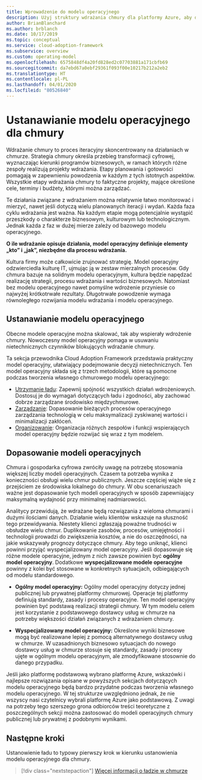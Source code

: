 ```yaml
---
title: Wprowadzenie do modelu operacyjnego
description: Użyj struktury wdrażania chmury dla platformy Azure, aby dowiedzieć się, jak ustanowić model operacyjny dla chmury.
author: BrianBlanchard
ms.author: brblanch
ms.date: 10/17/2019
ms.topic: conceptual
ms.service: cloud-adoption-framework
ms.subservice: overview
ms.custom: operating-model
ms.openlocfilehash: 6575848df4a20fd828ed2c07703881a171cbfb69
ms.sourcegitcommit: da7ebd67a0ebf29361f093f00e10217b212a2eb2
ms.translationtype: HT
ms.contentlocale: pl-PL
ms.lasthandoff: 04/01/2020
ms.locfileid: "80526840"
---
```

# <a name="establish-an-operating-model-for-the-cloud"></a>Ustanawianie modelu operacyjnego dla chmury

Wdrażanie chmury to proces iteracyjny skoncentrowany na działaniach w chmurze. Strategia chmury określa przebieg transformacji cyfrowej, wyznaczając kierunki programów biznesowych, w ramach których różne zespoły realizują projekty wdrażania. Etapy planowania i gotowości pomagają w zapewnieniu powodzenia w każdym z tych istotnych aspektów. Wszystkie etapy wdrażania chmury to faktyczne projekty, mające określone cele, terminy i budżety, którymi można zarządzać.

Te działania związane z wdrażaniem można relatywnie łatwo monitorować i mierzyć, nawet jeśli dotyczą wielu planowanych iteracji i wydań. Każda faza cyklu wdrażania jest ważna. Na każdym etapie mogą potencjalnie wystąpić przeszkody o charakterze biznesowym, kulturowym lub technologicznym. Jednak każda z faz w dużej mierze zależy od bazowego modelu operacyjnego.

**O ile wdrażanie opisuje działania, model operacyjny definiuje elementy „kto” i „jak”, niezbędne dla procesu wdrażania.**

Kultura firmy może całkowicie zrujnować strategię. Model operacyjny odzwierciedla kulturę IT, ujmując ją w zestaw mierzalnych procesów. Gdy chmura bazuje na solidnym modelu operacyjnym, kultura będzie napędzać realizację strategii, procesu wdrażania i wartości biznesowych. Natomiast bez modelu operacyjnego nawet pomyślne wdrożenie przyniesie co najwyżej krótkotrwałe rezultaty. Długotrwałe powodzenie wymaga równoległego rozwijania modelu wdrażania i modelu operacyjnego.

## <a name="establish-your-operating-model"></a>Ustanawianie modelu operacyjnego

Obecne modele operacyjne można skalować, tak aby wspierały wdrożenie chmury. Nowoczesny model operacyjny pomaga w usuwaniu nietechnicznych czynników blokujących wdrażanie chmury.

Ta sekcja przewodnika Cloud Adoption Framework przedstawia praktyczny model operacyjny, ułatwiający podejmowanie decyzji nietechnicznych. Ten model operacyjny składa się z trzech metodologii, które są pomocne podczas tworzenia własnego chmurowego modelu operacyjnego:

- [Utrzymanie ładu](../govern/index.md): Zapewnij spójność wszystkich działań wdrożeniowych. Dostosuj je do wymagań dotyczących ładu i zgodności, aby zachować dobrze zarządzane środowisko międzychmurowe.
- [Zarządzanie](../manage/index.md): Dopasowanie bieżących procesów operacyjnego zarządzania technologią w celu maksymalizacji zyskiwanej wartości i minimalizacji zakłóceń.
- [Organizowanie](../organize/index.md): Organizacja różnych zespołów i funkcji wspierających model operacyjny będzie rozwijać się wraz z tym modelem.

## <a name="align-operating-models"></a>Dopasowanie modeli operacyjnych

Chmura i gospodarka cyfrowa zwróciły uwagę na potrzebę stosowania większej liczby modeli operacyjnych. Czasem ta potrzeba wynika z konieczności obsługi wielu chmur publicznych. Jeszcze częściej wiąże się z przejściem ze środowiska lokalnego do chmury. W obu scenariuszach ważne jest dopasowanie tych modeli operacyjnych w sposób zapewniający maksymalną wydajność przy minimalnej nadmiarowości.

Analitycy przewidują, że wdrażane będą rozwiązania z wieloma chmurami i dużymi ilościami danych. Działanie wielu klientów wskazuje na słuszność tego przewidywania. Niestety klienci zgłaszają poważne trudności w obsłudze wielu chmur. Duplikowanie zasobów, procesów, umiejętności i technologii prowadzi do zwiększenia kosztów, a nie do oszczędności, na jakie wskazywały prognozy dotyczące chmury. Aby tego uniknąć, klienci powinni przyjąć wyspecjalizowany model operacyjny. Jeśli dopasowuje się różne modele operacyjne, jednym z nich zawsze powinien być **ogólny model operacyjny**. Dodatkowe **wyspecjalizowane modele operacyjne** powinny z kolei być stosowane w konkretnych sytuacjach, odbiegających od modelu standardowego.

- **Ogólny model operacyjny:** Ogólny model operacyjny dotyczy jednej publicznej lub prywatnej platformy chmurowej. Operacje tej platformy definiują standardy, zasady i procesy operacyjne. Ten model operacyjny powinien być podstawą realizacji strategii chmury. W tym modelu celem jest korzystanie z podstawowego dostawcy usług w chmurze na potrzeby większości działań związanych z wdrażaniem chmury.

- **Wyspecjalizowany model operacyjny:** Określone wyniki biznesowe mogą być realizowane lepiej z pomocą alternatywnego dostawcy usług w chmurze. W uzasadnionych biznesowo sytuacjach do nowego dostawcy usług w chmurze stosuje się standardy, zasady i procesy ujęte w ogólnym modelu operacyjnym, ale zmodyfikowane stosownie do danego przypadku.

Jeśli jako platformę podstawową wybrano platformę Azure, wskazówki i najlepsze rozwiązania opisane w powyższych sekcjach dotyczących modelu operacyjnego będą bardzo przydatne podczas tworzenia własnego modelu operacyjnego. W tej strukturze uwzględniono jednak, że nie wszyscy nasi czytelnicy wybrali platformę Azure jako podstawową. Z uwagi na potrzeby tego szerszego grona odbiorców treści teoretyczne z poszczególnych sekcji można zastosować do modeli operacyjnych chmury publicznej lub prywatnej z podobnymi wynikami.

## <a name="next-steps"></a>Następne kroki

Ustanowienie ładu to typowy pierwszy krok w kierunku ustanowienia modelu operacyjnego dla chmury.

> [!div class="nextstepaction"]
> [Więcej informacji o ładzie w chmurze](../govern/index.md)
